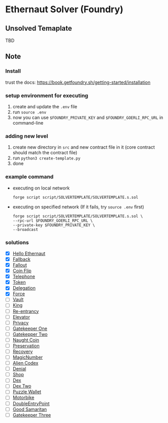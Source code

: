 # Ethernaut Solver (Foundry)

## Unsolved Temaplate
TBD

## Note

### Install
trust the docs: https://book.getfoundry.sh/getting-started/installation

### setup environment for executing
1. create and update the `.env` file
2. run `source .env`
3. now you can use `$FOUNDRY_PRIVATE_KEY` and `$FOUNDRY_GOERLI_RPC_URL` in command-line

### adding new level
1. create new directory in `src` and new contract file in it (core contract should match the contract file)
2. run `python3 create-template.py`
3. done

### example command
- executing on local network
    ```
    forge script script/SOLVERTEMPLATE/SOLVERTEMPLATE.s.sol
    ```
- executing on specified network (If it fails, try `source .env` first)
    ```
    forge script script/SOLVERTEMPLATE/SOLVERTEMPLATE.s.sol \
    --rpc-url $FOUNDRY_GOERLI_RPC_URL \
    --private-key $FOUNDRY_PRIVATE_KEY \
    --broadcast
    ```

### solutions
- [x]  [Hello Ethernaut](https://github.com/CokeFung/ethernaut-solver-foundry/tree/main/test/hello-ethernaut)
- [x]  [Fallback](https://github.com/CokeFung/ethernaut-solver-foundry/tree/main/test/fallback)
- [x]  [Fallout](https://github.com/CokeFung/ethernaut-solver-foundry/tree/main/test/fallout)
- [x]  [Coin Flip](https://github.com/CokeFung/ethernaut-solver-foundry/tree/main/test/coin-flip)
- [x]  [Telephone](https://github.com/CokeFung/ethernaut-solver-foundry/tree/main/test/telephone)
- [x]  [Token](https://github.com/CokeFung/ethernaut-solver-foundry/tree/main/test/token)
- [x]  [Delegation](https://github.com/CokeFung/ethernaut-solver-foundry/tree/main/test/delegation)
- [x]  [Force](https://github.com/CokeFung/ethernaut-solver-foundry/tree/main/test/force)
- [ ]  [Vault](https://github.com/CokeFung/ethernaut-solver-foundry/tree/main/test/vault)
- [ ]  [King](https://github.com/CokeFung/ethernaut-solver-foundry/tree/main/test/king)
- [ ]  [Re-entrancy](https://github.com/CokeFung/ethernaut-solver-foundry/tree/main/test/re-entrancy)
- [ ]  [Elevator](https://github.com/CokeFung/ethernaut-solver-foundry/tree/main/test/elevator)
- [ ]  [Privacy](https://github.com/CokeFung/ethernaut-solver-foundry/tree/main/test/privacy)
- [ ]  [Gatekeeper One](https://github.com/CokeFung/ethernaut-solver-foundry/tree/main/test/gatekeeper-one)
- [ ]  [Gatekepper Two](https://github.com/CokeFung/ethernaut-solver-foundry/tree/main/test/gatekeeper-two)
- [ ]  [Naught Coin](https://github.com/CokeFung/ethernaut-solver-foundry/tree/main/test/naught-coin)
- [ ]  [Preservation](https://github.com/CokeFung/ethernaut-solver-foundry/tree/main/test/preservation)
- [ ]  [Recovery](https://github.com/CokeFung/ethernaut-solver-foundry/tree/main/test/recovery)
- [ ]  [MagicNumber](https://github.com/CokeFung/ethernaut-solver-foundry/tree/main/test/magic-number)
- [ ]  [Alien Codex](https://github.com/CokeFung/ethernaut-solver-foundry/tree/main/test/alien-codex)
- [ ]  [Denial](https://github.com/CokeFung/ethernaut-solver-foundry/tree/main/test/denial)
- [ ]  [Shop](https://github.com/CokeFung/ethernaut-solver-foundry/tree/main/test/shop)
- [ ]  [Dex](https://github.com/CokeFung/ethernaut-solver-foundry/tree/main/test/dex)
- [ ]  [Dex Two](https://github.com/CokeFung/ethernaut-solver-foundry/tree/main/test/dex-two)
- [ ]  [Puzzle Wallet](https://github.com/CokeFung/ethernaut-solver-foundry/tree/main/test/puzzle-wallet)
- [ ]  [Motorbike](https://github.com/CokeFung/ethernaut-solver-foundry/tree/main/test/motorbike)
- [ ]  [DoubleEntryPoint](https://github.com/CokeFung/ethernaut-solver-foundry/tree/main/test/double-entry-point)
- [ ]  [Good Samaritan](https://github.com/CokeFung/ethernaut-solver-foundry/tree/main/test/good-samaritan)
- [ ]  [Gatekeeper Three](https://github.com/CokeFung/ethernaut-solver-foundry/tree/main/test/gatekeeper-three)